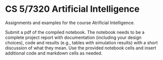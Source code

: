 # CS 5/7320 Artificial Intelligence

Assignments and examples for the course Atrificial Intelligence. 

Submit a pdf of the compiled notebook. The notebook needs to be a complete project report with documentation (including your design choices), code and results (e.g., tables with simulation results) with a short discussion of what they mean. Use the provided notebook cells and insert additional code and markdown cells as needed.
